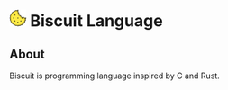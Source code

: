 # ![alt text](doc/biscuit_logo.png "logo") Biscuit Language

## About
Biscuit is programming language inspired by C and Rust.
